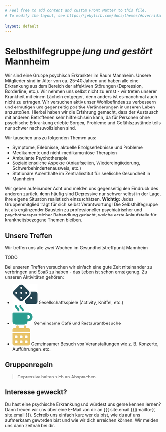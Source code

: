 ```yaml
---
# Feel free to add content and custom Front Matter to this file.
# To modify the layout, see https://jekyllrb.com/docs/themes/#overriding-theme-defaults

layout: default
---
```


# Selbsthilfegruppe *jung und gestört* Mannheim

Wir sind eine Gruppe psychisch Erkrankter im Raum Mannheim. Unsere Mitglieder sind im Alter von ca. 25-40 Jahren und haben alle eine Erkrankung aus dem Bereich der affektiven Störungen (Depression, Borderline, etc.). Wir nehmen uns selbst nicht zu ernst - wir treten unserer Krankheit mit einem Lächeln entgegen, denn anders ist es manchmal auch nicht zu ertragen. Wir versuchen aktiv unser Wohlbefinden zu verbessern und ermutigen uns gegenseitig positive Veränderungen in unseren Leben anzustoßen. Hierbei haben wir die Erfahrung gemacht, dass der Austausch mit anderen Betroffenen sehr hilfreich sein kann, da für Personen ohne psychische Erkrankung erlebte Sorgen, Probleme und Gefühlszustände teils nur schwer nachzuvollziehen sind.

Wir tauschen uns zu folgenden Themen aus:
- Symptome, Erlebnisse, aktuelle Erfolgserlebnisse und Probleme
- Medikamente und nicht-medikamentöse Therapien
- Ambulante Psychotherapie
- Sozialdienstliche Aspekte (Anlaufstellen, Wiedereingliederung, Schwerbehindertenausweis, etc.)
- Stationäre Aufenthalte im Zentralinstitut für seelische Gesundheit in Mannheim

Wir geben aufeinander Acht und melden uns gegenseitig den Eindruck des anderen zurück, denn häufig sind Depressive nur schwer selbst in der Lage, ihre eigene Situation realistisch einzuschätzen. **Wichtig:** Jedes Gruppenmitglied trägt für sich selbst Verantwortung! Die Selbsthilfegruppe ist als ergänzender Baustein zu professioneller psychiatrischer und psychotherapeutsicher Behandlung gedacht, welche erste Anlaufstelle für krankheitsbezogene Themen bleiben.

## Unsere Treffen
Wir treffen uns alle zwei Wochen im Gesundheitstreffpunkt Mannheim

TODO

Bei unseren Treffen versuchen wir einfach eine gute Zeit miteinander zu verbringen und Spaß zu haben - das Leben ist schon ernst genug. Zu unseren Aktivitäten gehören:
- ![Dices](assets/svg/dice.svg) Gesellschaftsspiele (Activity, Kniffel, etc.) 
- ![Coffee](assets/svg/coffee.svg) Gemeinsame Café und Restaurantbesuche
- ![Calendar](assets/svg/calendar.svg) Gemeinsamer Besuch von Veranstaltungen wie z. B. Konzerte, Aufführungen, etc.

## Gruppenregeln

> Depressive halten sich an Absprachen

## Interesse geweckt?
Du hast eine psychische Erkrankung und würdest uns gerne kennen lernen? Dann freuen wir uns über eine E-Mail von dir an [{{ site.email }}](mailto:{{ site.email }}). Schreib uns einfach kurz wer du bist, wie du auf uns aufmerksam geworden bist und wie wir dich erreichen können. Wir melden uns dann zeitnah bei dir.